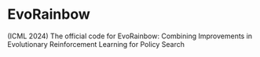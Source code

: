 # EvoRainbow
(ICML 2024) The official code for EvoRainbow: Combining Improvements in Evolutionary Reinforcement Learning for Policy Search
